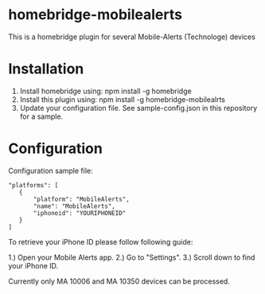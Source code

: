 # homebridge-mobilealerts

This is a homebridge plugin for several Mobile-Alerts (Technologe) devices

# Installation

1. Install homebridge using: npm install -g homebridge
2. Install this plugin using: npm install -g homebridge-mobilealrts
3. Update your configuration file. See sample-config.json in this repository for a sample. 

# Configuration


Configuration sample file:

 ```
"platforms": [
    {
        "platform": "MobileAlerts",
        "name": "MobileAlerts",
        "iphoneid": "YOURIPHONEID"
    }
]
```


To retrieve your iPhone ID please follow following guide:

1.) Open your Mobile Alerts app.
2.) Go to "Settings".
3.) Scroll down to find your iPhone ID. 



Currently only MA 10006 and MA 10350 devices can be processed.